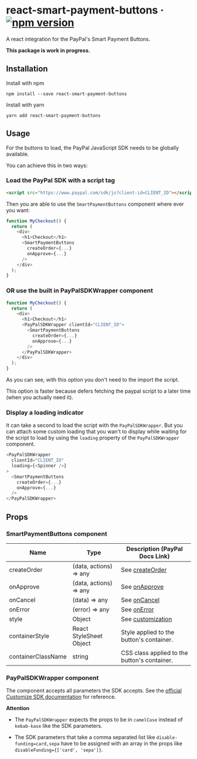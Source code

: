 # react-smart-payment-buttons &middot; [![npm version](https://img.shields.io/npm/v/react-smart-payment-buttons.svg?style=flat)](https://www.npmjs.com/package/react-smart-payment-buttons)

A react integration for the PayPal's Smart Payment Buttons.

**This package is work in progress.**

## Installation

Install with npm

```
npm install --save react-smart-payment-buttons
```

Install with yarn

```
yarn add react-smart-payment-buttons
```

## Usage

For the buttons to load, the PayPal JavaScript SDK needs to be globally available.

You can achieve this in two ways:

### Load the PayPal SDK with a script tag

```html
<script src="https://www.paypal.com/sdk/js?client-id=CLIENT_ID"></script>
```

Then you are able to use the `SmartPaymentButtons` component where ever you want:

```javascript
function MyCheckout() {
  return (
    <div>
      <h1>Checkout</h1>
      <SmartPaymentButtons
        createOrder={...}
        onApprove={...}
      />
    </div>
  );
}
```

### OR use the built in PayPalSDKWrapper component

```javascript
function MyCheckout() {
  return (
    <div>
      <h1>Checkout</h1>
      <PayPalSDKWrapper clientId="CLIENT_ID">
        <SmartPaymentButtons
          createOrder={...}
          onApprove={...}
        />
      </PayPalSDKWrapper>
    </div>
  );
}
```

As you can see, with this option you don't need to the import the script.


This option is faster because defers fetching the paypal script to a later time (when you actually need it).

### Display a loading indicator

It can take a second to load the script with the `PayPalSDKWrapper`. But you can attach some custom loading that you wan't to display while waiting for the script to load by using the `loading` property of the `PayPalSDKWrapper` component.

```javascript
<PayPalSDKWrapper
  clientId="CLIENT_ID"
  loading={<Spinner />}
>
  <SmartPaymentButtons
    createOrder={...}
    onApprove={...}
  />
</PayPalSDKWrapper>
```

## Props

### SmartPaymentButtons component

| Name        | Type                    | Description (PayPal Docs Link)   |
|-------------|-------------------------|----------------------------------|
|createOrder  | (data, actions) => any  | See [createOrder](https://developer.paypal.com/docs/checkout/integrate/#4-set-up-the-transaction) |
|onApprove    | (data, actions) => any  | See [onApprove](https://developer.paypal.com/docs/checkout/integrate/#5-capture-the-transaction) |
|onCancel     | (data) => any           | See [onCancel](https://developer.paypal.com/docs/checkout/integration-features/cancellation-page/) |
|onError      | (error) => any          | See [onError](https://developer.paypal.com/docs/checkout/integration-features/handle-errors/) |
|style        | Object                  | See [customization](https://developer.paypal.com/docs/checkout/integration-features/customize-button)  |
|containerStyle| React StyleSheet Object    | Style applied to the button's container. |
|containerClassName| string | CSS class applied to the button's container. |

### PayPalSDKWrapper component

The component accepts all parameters the SDK accepts. See the [official Customize SDK documentation](https://developer.paypal.com/docs/checkout/reference/customize-sdk/)  for reference.

**Attention**

- The `PayPalSDKWrapper` expects the props to be in `camelCase` instead of `kebab-kase` like the SDK parameters.

- The SDK parameters that take a comma separated list like `disable-funding=card,sepa` have to be assigned with an array in the props like `disableFunding={['card', 'sepa']}`.
